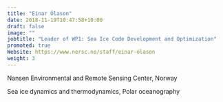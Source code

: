 ```yaml
---
title: "Einar Ólason"
date: 2018-11-19T10:47:58+10:00
draft: false
image: ""
jobtitle: "Leader of WP1: Sea Ice Code Development and Optimization"
promoted: true
Website: https://www.nersc.no/staff/einar-ólason
weight: 3
---
```


Nansen Environmental and Remote Sensing Center, Norway

Sea ice dynamics and thermodynamics, Polar oceanography
